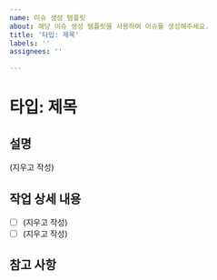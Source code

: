 ```yaml
---
name: 이슈 생성 템플릿
about: 해당 이슈 생성 템플릿을 사용하여 이슈를 생성해주세요.
title: '타입: 제목'
labels: ''
assignees: ''

---
```


# 타입: 제목

## 설명

(지우고 작성)

## 작업 상세 내용

- [ ]  (지우고 작성)
- [ ]  (지우고 작성)

## 참고 사항
